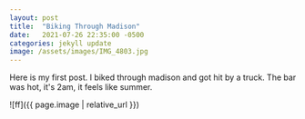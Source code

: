 ```yaml
---
layout: post
title:  "Biking Through Madison"
date:   2021-07-26 22:35:00 -0500
categories: jekyll update
image: /assets/images/IMG_4803.jpg
---
```


Here is my first post. I biked through madison and got hit by a truck. The bar was hot, it's 2am, it feels like summer.

![ff]({{ page.image | relative_url }})